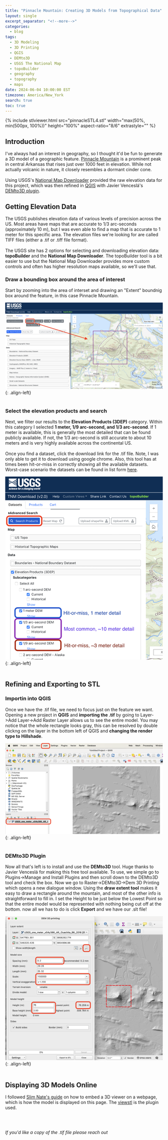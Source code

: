 ```yaml
---
title: "Pinnacle Mountain: Creating 3D Models from Topographical Data"
layout: single
excerpt_separator: "<!--more-->"
categories:
  - blog
tags:
  - 3D Modeling
  - 3D Printing
  - QGIS
  - DEMto3D
  - USGS The National Map
  - topoBuilder
  - geography
  - topography
  - maps
date: 2024-06-04 10:00:00 EST
timezone: America/New_York
search: true
toc: true
---
```


<!-- STL Viewer add-in -->
{% include stlviewer.html src="pinnacleSTL4.stl" width="max(50%, min(500px, 100%))" height="100%" aspect-ratio="8/6" extrastyle="" %}

## Introduction

I've always had an interest in geography, so I thought it'd be fun to generate a 3D model of a geographic feature. [Pinnacle Mountain](https://en.wikipedia.org/wiki/Pinnacle_Mountain_(Arkansas)) is a prominent peak in central Arkansas that rises just over 1000 feet in elevation. While not actually volcanic in nature, it closely resembles a dormant cinder cone.
<br><br>
Using USGS's [National Map Downloader](https://apps.nationalmap.gov/downloader/) provided the raw elevation data for this project, which was then refined in [QGIS](https://qgis.org/en/site/) with Javier Venceslá's [DEMto3D plugin](https://demto3d.com/en/).

## Getting Elevation Data

The USGS publishes elevation data of various levels of precision across the US. Most areas have maps that are accurate to 1/3 arc-seconds (approximately 10 m), but I was even able to find a map that is accurate to 1 meter for this specific area. The elevation files we're looking for are called TIFF files (either a .tif or .tiff file format).
<br><br>
The USGS site has 2 options for selecting and downloading elevation data: **topoBuilder** and the **National Map Downloader**. The topoBuilder tool is a bit easier to use but the National Map Downloader provides more custom controls and often has higher resolution maps available, so we'll use that.

### Draw a bounding box around the area of interest
Start by zooming into the area of interset and drawing an "Extent" boundnig box around the feature, in this case Pinnacle Mountain.

![styled-image](/assets/images/pinnacleMountain_SelectExtent.png "Selecting the extent"){: .align-left}
<br> <br>

### Select the elevation products and search
Next, we filter our results to the **Elevation Products (3DEP)** category. Within this category I selected **1 meter, 1/9 arc-second, and 1/3 arc-second**. If 1 meter is available, this is generally the most detailed that can be found publicly available. If not, the 1/3 arc-second is still accurate to about 10 meters and is very highly available across the continental US.
<br><br>
Once you find a dataset, click the download link for the .tif file. Note, I was only able to get it to download using google chrome. Also, this tool has at times been hit-or-miss in correctly showing all the available datasets. Worst-case scenario the datasets can be found in list form [here](https://www.sciencebase.gov/catalog/item/543e6b86e4b0fd76af69cf4c).

![styled-image](/assets/images/pinnacleMountain_SelectProducts.png "Selecting the product"){: .align-left}
<br> <br>

## Refining and Exporting to STL

### Importin into QGIS
Once we have the .tif file, we need to focus just on the feature we want. Opening a new project in **QGIS** and **importing the .tif** by going to Layer->Add Layer->Add Raster Layer allows us to see the entire model. You may notice that the whole rectangle looks gray, this can be resolved by double clickng on the layer in the bottom left of QGIS and **changing the render type to Hillshade**.

![styled-image](/assets/images/pinnacleMountain_QGIS.png "Opening in QGIS"){: .align-left}
<br> <br>

### DEMto3D Plugin
Now all that's left is to install and use the **DEMto3D** tool. Huge thanks to Javier Venceslá for making this free tool available. To use, we simple go to Plugins->Manage and Install Plugins and then scroll down to the DEMto3D tool and check the box. Now we go to Raster->DEMto3D->Dem 3D Printing which opens a new dialogue window. Using the **draw extent tool** makes it easy to draw a rectangle around the mountain, and most of the other info is straightforward to fill in. I set the Height to be just below the Lowest Point so that the entire model would be represented with nothing being cut off at the bottom. now all we has to do is click **Export** and we have our .slt file!

![styled-image](/assets/images/pinnacleMountain_DEMto3D.png ".tif to .stl"){: .align-left}
<br> <br>

## Displaying 3D Models Online

I followed [Slim Nate's guide](https://slimnate.com/blogging/tutorial/2021/04/18/displaying-3d-models) on how to embed a 3D viewer on a webpage, which is how the model is displayed on this page. The [viewstl](https://www.viewstl.com/plugin/#usage) is the plugin used.

<br>
<br>

*If you'd like a copy of the .tif file please reach out*
